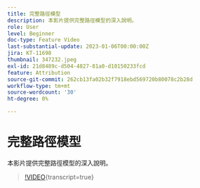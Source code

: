 ```yaml
---
title: 完整路徑模型
description: 本影片提供完整路徑模型的深入說明。
role: User
level: Beginner
doc-type: Feature Video
last-substantial-update: 2023-01-06T00:00:00Z
jira: KT-11698
thumbnail: 347232.jpeg
exl-id: 21d8489c-d504-4827-81a0-d10150233fcd
feature: Attribution
source-git-commit: 262cb13fa02b32f7918ebd569720b80078c2b28d
workflow-type: tm+mt
source-wordcount: '30'
ht-degree: 0%

---
```


# 完整路徑模型

本影片提供完整路徑模型的深入說明。

>[!VIDEO](https://video.tv.adobe.com/v/3432036/?learn=on&captions=chi_hant){transcript=true}
